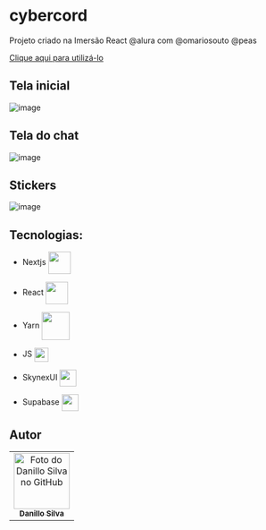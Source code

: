 # cybercord
Projeto criado na Imersão React @alura com @omariosouto @peas

<a href="https://aluracord-cyberpunk-lillow.vercel.app/">Clique aqui para utilizá-lo</a> 

## Tela inicial
![image](https://user-images.githubusercontent.com/33943534/151734682-6b38be3d-b2b7-402c-915f-5fe36dbb5ff9.png)
## Tela do chat
![image](https://user-images.githubusercontent.com/33943534/151734703-b54492dd-d980-4f66-9ebb-1289a2d4b034.png)
## Stickers
![image](https://user-images.githubusercontent.com/33943534/151734724-839d058f-2fb7-4ec8-ba34-b43679afb14a.png)

## Tecnologias:

- Nextjs <img align="center" height="40" src="https://cdn.jsdelivr.net/gh/devicons/devicon/icons/nextjs/nextjs-line.svg">
 
- React <img align="center" height="40" src="https://cdn.jsdelivr.net/gh/devicons/devicon/icons/react/react-original-wordmark.svg">

- Yarn <img align="center" height="50" src="https://cdn.jsdelivr.net/gh/devicons/devicon/icons/yarn/yarn-original-wordmark.svg">
 
- JS  <img align="center" height="25" src="https://cdn.jsdelivr.net/gh/devicons/devicon/icons/javascript/javascript-original.svg">
 
- SkynexUI <img align="center" height="30" src="https://avatars.githubusercontent.com/u/32174276?v=4">
 
- Supabase <img align="center" height="30" src="https://avatars.githubusercontent.com/u/54469796?s=200&v=4">

## Autor
<table>
  <tr>
    <td align="center">
      <a href="#">
        <img src="https://avatars.githubusercontent.com/u/33943534?v=4" width="100px;" alt="Foto do Danillo Silva no GitHub"/><br>
        <sub>
          <b>Danillo Silva</b>
        </sub>
      </a>
    </td>
  </tr>
</table>
